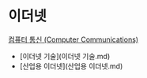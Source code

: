# 이더넷
[컴퓨터 통신 (Computer Communications)](../index.md)
- [이더넷 기술](이더넷 기술.md)
- [산업용 이더넷](산업용 이더넷.md)

